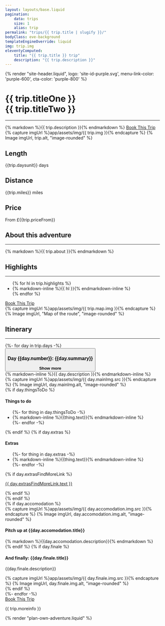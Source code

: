 ```yaml
---
layout: layouts/base.liquid
pagination:
    data: trips
    size: 1
    alias: trip
permalink: "trips/{{ trip.title | slugify }}/"
bodyClass: eve-background
templateEngineOverride: liquid
img: trip.img
eleventyComputed:
    title: "{{ trip.title }} trip"
    description: "{{ trip.description }}"
---
```

{% render "site-header.liquid", logo: 'site-id-purple.svg', menu-link-color: 'purple-600', cta-color: 'purple-800' %}
<main class="wrapper">
    <div class="grid-container align-items-top">
        <div class="grid-container__item-span-4">
            <h1 class="color-purple-900">{{ trip.titleOne }}<br>
                <span class="color-purple-700">{{ trip.titleTwo }}</span>
            </h1>
            <hr class="hr hr--green-500 hr" />
             {% markdown %}{{ trip.description }}{% endmarkdown %}
             <a href="{{trip.bookingLink}}" class="cta cta--no-margin cta--orange cta--with-icon">
                <i class="icon-trip"></i>Book This Trip
            </a>
        </div>
        <div class="grid-container__item-span-4">
{% capture imgUrl %}app/assets/img/{{ trip.img }}{% endcapture %}
{% Image imgUrl, trip.alt, "image-rounded" %}
        </div>
    </div>
    <div class="container-33 text-align-center margin-spacing-b">
        <div class="item-1">
            <h2 class="h3">Length</h2>
            <p>{{trip.daysunit}} days</p>
        </div>
        <div class="item-2">
            <h2 class="h3">Distance</h2>
            <p>{{trip.miles}} miles</p>
        </div>
        <div class="item-3">
            <h2 class="h3">Price</h2>
            <p>From £{{trip.priceFrom}}</p>
        </div>
    </div>
    <div class="margin-spacing-b">
        <div class="grid-container align-items-top">
            <div class="grid-container__item-span-4">
                <h2 class="color-green-900">About this adventure</h2>
                <hr class="hr hr--yellow-500 hr--margin-small" />
                {% markdown %}{{ trip.about }}{% endmarkdown %}
                <div class="margin-spacing-b">
                    <h2 class="color-green-900 ">Highlights</h2>
                    <hr class="hr hr--yellow-500 " />
                <ul>
                {% for hl in trip.highlights %}
                    <li>{% markdown-inline %}{{ hl }}{% endmarkdown-inline %}</li>
                {% endfor %}
                </ul>
                </div>
                <a href="{{trip.bookingLink}}" class="cta cta--no-margin cta--orange cta--with-icon">
                    <i class="icon-trip"></i>Book This Trip
                </a>
            </div>
            <div class="grid-container__item-span-4">
                {% capture imgUrl %}app/assets/img/{{ trip.map.img }}{% endcapture %}
                {% Image imgUrl, "Map of the route", "image-rounded" %}
            </div>
        </div>
    </div>
    <div class="margin-spacing-b">
        <h2 class="color-green-900">Itinerary</h2>
        <hr class="hr hr--yellow-500 hr--margin-small" />
        {%- for day in trip.days  -%}
            <div class="collapsible">
                <button type="button" class="collapsible__button" data-bs-toggle="collapse" role="button" aria-expanded="false" aria-controls="day-{{day.number}}">
                    <h3>Day {{day.number}}: {{day.summary}}</h3>
                    <strong class="collapsible__toggle"><span class="icon icon-chevron collapsible__toggle-icon"></span><span class="collapsible__toggle-text">Show more</span></strong>
                </button>
                <div class="collapsible__content" id="day-{{day.number}}">
                    <div class="grid-container align-items-top">
                        <div class="grid-container__item-span-5">
                            {% markdown-inline %}{{ day.description }}{% endmarkdown-inline %}
                        </div>
                        <div class="grid-container__item-span-3">
                            {% capture imgUrl %}app/assets/img/{{ day.mainImg.src }}{% endcapture %}
                            {% Image imgUrl, day.mainImg.alt, "image-rounded" %}
                        </div>
                    </div>
                    <div class="grid-container align-items-top margin-spacing-b">
                        {% if day.thingsToDo %}
                        <div class="grid-container__item-span-4">
                            <h4 class="margin-bottom-1 color-purple-900">Things to do</h4>
                            <ul class="list-reset">
                                {%- for thing in day.thingsToDo  -%}
                                    <li><span class="icon-{{thing.icon}}"></span>{% markdown-inline %}{{thing.text}}{% endmarkdown-inline %}</li>
                                {%- endfor -%}
                            </ul>
                        </div>
                        {% endif %}
                        {% if day.extras %}
                        <div class="grid-container__item-span-4">
                                <h4 class="margin-bottom-1 color-purple-900">Extras</h4>
                                <ul class="list-reset">
                                    {%- for thing in day.extras  -%}
                                        <li><span class="icon-{{thing.icon}}"></span>{% markdown-inline %}{{thing.text}}{% endmarkdown-inline %}</li>
                                    {%- endfor -%}
                                </ul>
                            {% if day.extrasFindMoreLink %}
                                <p><a href="{{ day.extrasFindMoreLink.url }}" target="_blank">{{ day.extrasFindMoreLink.text }}</a></p>
                            {% endif %}
                        </div>
                        {% endif %}
                    </div>
                    <div class="grid-container align-items-top">
                        {% if day.accomodation %}
                        <div class="grid-container__item-span-3">
                            {% capture imgUrl %}app/assets/img/{{ day.accomodation.img.src }}{% endcapture %}
                            {% Image imgUrl, day.accomodation.img.alt, "image-rounded" %}
                        </div>
                        <div class="grid-container__item-span-5">
                            <h4 class="color-purple-900">Pitch up at <span class="color-purple-600">{{day.accomodation.title}}</span></h3>
                            {% markdown %}{{day.accomodation.description}}{% endmarkdown %}
                        </div>
                        {% endif %}
                        {% if day.finale %}
                        <div class="grid-container__item-span-4">
                            <h4 class="color-purple-900">And finally: {{day.finale.title}}</h3>
                            <p>{{day.finale.description}}</p>
                        </div>
                        <div class="grid-container__item-span-4">
                            {% capture imgUrl %}app/assets/img/{{ day.finale.img.src }}{% endcapture %}
                            {% Image imgUrl, day.finale.img.alt, "image-rounded" %}
                        </div>
                        {% endif %}
                    </div>
                </div>
            </div>
        {%- endfor -%}
        <div class="margin-spacing-b">
            <a href="{{trip.bookingLink}}" class="cta cta--no-margin cta--orange cta--with-icon">
                <i class="icon-trip"></i>Book This Trip
            </a>
            <p>{{ trip.moreinfo }}</p>
        </div>
        {% render "plan-own-adventure.liquid" %}
    </div>
</main>

